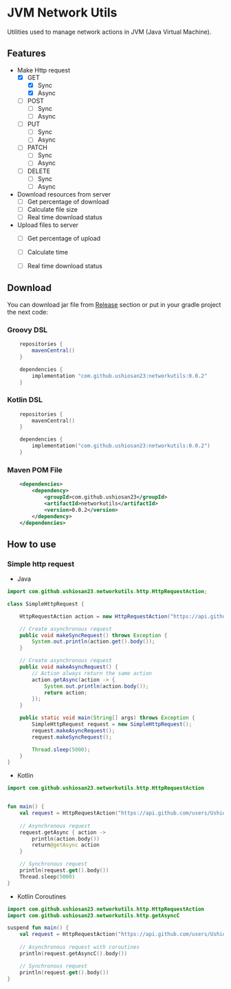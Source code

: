# JVM Network Utils


Utilities used to manage network actions in JVM (Java Virtual Machine).


## Features

- Make Http request
    - [x] GET
        - [x] Sync
        - [x] Async
    - [ ] POST
        - [ ] Sync
        - [ ] Async
    - [ ] PUT
        - [ ] Sync
        - [ ] Async
    - [ ] PATCH
        - [ ] Sync
        - [ ] Async
    - [ ] DELETE
        - [ ] Sync
        - [ ] Async
- Download resources from server
    - [ ] Get percentage of download
    - [ ] Calculate file size
    - [ ] Real time download status
- Upload files to server
    - [ ] Get percentage of upload
    - [ ] Calculate time
    - [ ] Real time download status


## Download

You can download jar file from [Release](#Release) section or
put in your gradle project the next code:


### Groovy DSL
```groovy
    repositories {
        mavenCentral()
    }

    dependencies {
        implementation "com.github.ushiosan23:networkutils:0.0.2"
    }
```

### Kotlin DSL
```kotlin
    repositories {
        mavenCentral()
    }

    dependencies {
        implementation("com.github.ushiosan23:networkutils:0.0.2")
    }
```

### Maven POM File
```xml 
    <dependencies>
        <dependency>
            <groupId>com.github.ushiosan23</groupId>
            <artifactId>networkutils</artifactId>
            <version>0.0.2</version>
        </dependency>
    </dependencies>
```


## How to use


### Simple http request

- Java
```java
import com.github.ushiosan23.networkutils.http.HttpRequestAction;

class SimpleHttpRequest {

    HttpRequestAction action = new HttpRequestAction("https://api.github.com/users/Ushiosan23");

    // Create asynchronous request
    public void makeSyncRequest() throws Exception {
        System.out.println(action.get().body());
    }

    // Create asynchronous request
    public void makeAsyncRequest() {
        // Action always return the same action
        action.getAsync(action -> {
            System.out.println(action.body());
            return action;
        });
    }

    public static void main(String[] args) throws Exception {
        SimpleHttpRequest request = new SimpleHttpRequest();
        request.makeAsyncRequest();
        request.makeSyncRequest();

        Thread.sleep(5000);
    }
}
```

- Kotlin
```kotlin
import com.github.ushiosan23.networkutils.http.HttpRequestAction


fun main() {
    val request = HttpRequestAction("https://api.github.com/users/Ushiosan23")
    
    // Asynchronous request
    request.getAsync { action ->
    	println(action.body())
        return@getAsync action
    }

    // Synchronous request
    println(request.get().body())
    Thread.sleep(5000)
}
```

- Kotlin Coroutines
```kotlin
import com.github.ushiosan23.networkutils.http.HttpRequestAction
import com.github.ushiosan23.networkutils.http.getAsyncC

suspend fun main() {
    val request = HttpRequestAction("https://api.github.com/users/Ushiosan23")
    
    // Asynchronous request with coroutines
    println(request.getAsyncC().body())

    // Synchronous request
    println(request.get().body())
}
```
